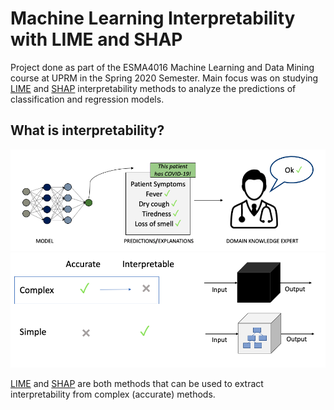 # Machine Learning Interpretability with LIME and SHAP

Project done as part of the ESMA4016 Machine Learning and Data Mining course at UPRM in the Spring 2020 Semester. Main focus was on studying [LIME](https://doi.org/10.1145/2939672.2939778) and [SHAP](https://arxiv.org/pdf/1705.07874.pdf) interpretability methods to analyze the predictions of classification and regression models. 

## What is interpretability?
<div align="center">
<img src="https://github.com/ojimenezn/ml-interpretability/blob/main/images/interpretability.png" alt="logo"></img>
</div>
<div align="center">
<img src="https://github.com/ojimenezn/ml-interpretability/blob/main/images/models.png" alt="logo"></img>
</div>

[LIME](https://doi.org/10.1145/2939672.2939778) and [SHAP](https://arxiv.org/pdf/1705.07874.pdf) are both methods that can be used to extract interpretability from complex (accurate) methods.
